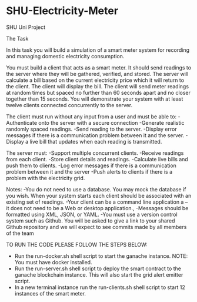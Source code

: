 # SHU-Electricity-Meter
SHU Uni Project

The Task

In this task you will build a simulation of a smart meter system for recording and managing domestic electricity
consumption.

You must build a client that acts as a smart meter. It should send readings to the server where they will be gathered,
verified, and stored. The server will calculate a bill based on the current electricity price which it will return to the
client. The client will display the bill. The client will send meter readings at random times but spaced no further than
60 seconds apart and no closer together than 15 seconds. You will demonstrate your system with at least twelve clients
connected concurrently to the server.

The client must run without any input from a user and must be able to:
-Authenticate onto the server with a secure connection
-Generate realistic randomly spaced readings.
-Send reading to the server.
-Display error messages if there is a communication problem between it and the server.
-Display a live bill that updates when each reading is transmitted.

The server must:
-Support multiple concurrent clients.
-Receive readings from each client.
-Store client details and readings.
-Calculate live bills and push them to clients.
-Log error messages if there is a communication problem between it and the server
-Push alerts to clients if there is a problem with the electricity grid.

Notes:
-You do not need to use a database. You may mock the database if you wish. When your system starts each
client should be associated with an existing set of readings.
-Your client can be a command line application a – it does not need to be a Web or desktop application.,
-Messages should be formatted using XML, JSON, or YAML.
-You must use a version control system such as Github. You will be asked to give a link to your shared Github
repository and we will expect to see commits made by all members of the team



TO RUN THE CODE PLEASE FOLLOW THE STEPS BELOW: 

- Run the run-docker.sh shell script to start the ganache instance. NOTE: You must have docker installed.
- Run the run-server.sh shell script to deploy the smart contract to the ganache blockchain instance. This will also start the grid alert emitter script.
- In a new terminal instance run the run-clients.sh shell script to start 12 instances of the smart meter.